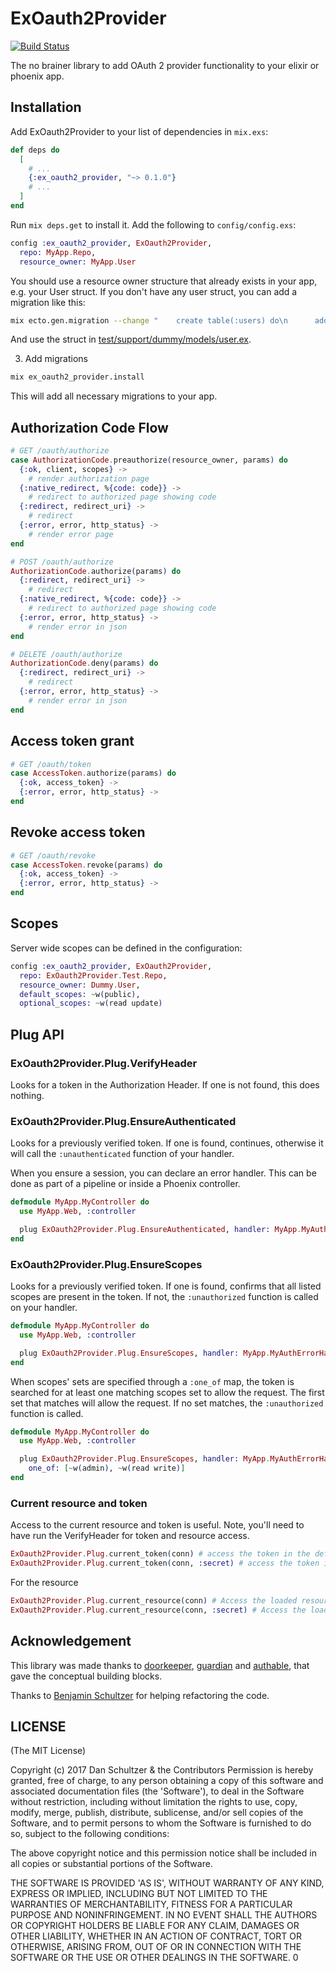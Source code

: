 # ExOauth2Provider

[![Build Status](https://travis-ci.org/danschultzer/ex_oauth2_provider.svg?branch=master)](https://travis-ci.org/danschultzer/ex_oauth2_provider)

The no brainer library to add OAuth 2 provider functionality to your elixir or phoenix app.

## Installation

Add ExOauth2Provider to your list of dependencies in `mix.exs`:

```elixir
def deps do
  [
    # ...
    {:ex_oauth2_provider, "~> 0.1.0"}
    # ...
  ]
end
```

Run `mix deps.get` to install it. Add the following to `config/config.exs`:

```elixir
config :ex_oauth2_provider, ExOauth2Provider,
  repo: MyApp.Repo,
  resource_owner: MyApp.User
```

You should use a resource owner structure that already exists in your app, e.g. your User struct. If you don't have any user struct, you can add a migration like this:

```bash
mix ecto.gen.migration --change "    create table(:users) do\n      add :email, :string\n    end"
```

And use the struct in [test/support/dummy/models/user.ex](test/support/dummy/models/user.ex).

3. Add migrations

```bash
mix ex_oauth2_provider.install
```

This will add all necessary migrations to your app.

## Authorization Code Flow

```elixir
# GET /oauth/authorize
case AuthorizationCode.preauthorize(resource_owner, params) do
  {:ok, client, scopes} ->
    # render authorization page
  {:native_redirect, %{code: code}} ->
    # redirect to authorized page showing code
  {:redirect, redirect_uri} ->
    # redirect
  {:error, error, http_status} ->
    # render error page
end

# POST /oauth/authorize
AuthorizationCode.authorize(params) do
  {:redirect, redirect_uri} ->
    # redirect
  {:native_redirect, %{code: code}} ->
    # redirect to authorized page showing code
  {:error, error, http_status} ->
    # render error in json
end

# DELETE /oauth/authorize
AuthorizationCode.deny(params) do
  {:redirect, redirect_uri} ->
    # redirect
  {:error, error, http_status} ->
    # render error in json
end
```

## Access token grant

```elixir
# GET /oauth/token
case AccessToken.authorize(params) do
  {:ok, access_token} ->
  {:error, error, http_status} ->
end
```

## Revoke access token

```elixir
# GET /oauth/revoke
case AccessToken.revoke(params) do
  {:ok, access_token} ->
  {:error, error, http_status} ->
end
```

## Scopes

Server wide scopes can be defined in the configuration:

```elixir
config :ex_oauth2_provider, ExOauth2Provider,
  repo: ExOauth2Provider.Test.Repo,
  resource_owner: Dummy.User,
  default_scopes: ~w(public),
  optional_scopes: ~w(read update)
```

## Plug API

### ExOauth2Provider.Plug.VerifyHeader

Looks for a token in the Authorization Header. If one is not found, this does nothing.

### ExOauth2Provider.Plug.EnsureAuthenticated

Looks for a previously verified token. If one is found, continues, otherwise it will call the `:unauthenticated` function of your handler.

When you ensure a session, you can declare an error handler. This can be done as part of a pipeline or inside a Phoenix controller.

```elixir
defmodule MyApp.MyController do
  use MyApp.Web, :controller

  plug ExOauth2Provider.Plug.EnsureAuthenticated, handler: MyApp.MyAuthErrorHandler
end
```
### ExOauth2Provider.Plug.EnsureScopes

Looks for a previously verified token. If one is found, confirms that all listed scopes are present in the token. If not, the `:unauthorized` function is called on your handler.

```elixir
defmodule MyApp.MyController do
  use MyApp.Web, :controller

  plug ExOauth2Provider.Plug.EnsureScopes, handler: MyApp.MyAuthErrorHandler, scopes: ~w(read write)
end
```

When scopes' sets are specified through a `:one_of` map, the token is searched for at least one matching scopes set to allow the request. The first set that matches will allow the request. If no set matches, the `:unauthorized` function is called.

```elixir
defmodule MyApp.MyController do
  use MyApp.Web, :controller

  plug ExOauth2Provider.Plug.EnsureScopes, handler: MyApp.MyAuthErrorHandler,
    one_of: [~w(admin), ~w(read write)]
end
```

### Current resource and token

Access to the current resource and token is useful. Note, you'll need to have run the VerifyHeader for token and resource access.

```elixir
ExOauth2Provider.Plug.current_token(conn) # access the token in the default location
ExOauth2Provider.Plug.current_token(conn, :secret) # access the token in the secret location
```

For the resource

```elixir
ExOauth2Provider.Plug.current_resource(conn) # Access the loaded resource in the default location
ExOauth2Provider.Plug.current_resource(conn, :secret) # Access the loaded resource in the secret location
```

## Acknowledgement

This library was made thanks to [doorkeeper](https://github.com/doorkeeper-gem/doorkeeper), [guardian](https://github.com/ueberauth/guardian) and [authable](https://github.com/mustafaturan/authable), that gave the conceptual building blocks.

Thanks to [Benjamin Schultzer](https://github.com/schultzer) for helping refactoring the code.

## LICENSE

(The MIT License)

Copyright (c) 2017 Dan Schultzer & the Contributors Permission is hereby granted, free of charge, to any person obtaining a copy of this software and associated documentation files (the 'Software'), to deal in the Software without restriction, including without limitation the rights to use, copy, modify, merge, publish, distribute, sublicense, and/or sell copies of the Software, and to permit persons to whom the Software is furnished to do so, subject to the following conditions:

The above copyright notice and this permission notice shall be included in all copies or substantial portions of the Software.

THE SOFTWARE IS PROVIDED 'AS IS', WITHOUT WARRANTY OF ANY KIND, EXPRESS OR IMPLIED, INCLUDING BUT NOT LIMITED TO THE WARRANTIES OF MERCHANTABILITY, FITNESS FOR A PARTICULAR PURPOSE AND NONINFRINGEMENT. IN NO EVENT SHALL THE AUTHORS OR COPYRIGHT HOLDERS BE LIABLE FOR ANY CLAIM, DAMAGES OR OTHER LIABILITY, WHETHER IN AN ACTION OF CONTRACT, TORT OR OTHERWISE, ARISING FROM, OUT OF OR IN CONNECTION WITH THE SOFTWARE OR THE USE OR OTHER DEALINGS IN THE SOFTWARE.
0
